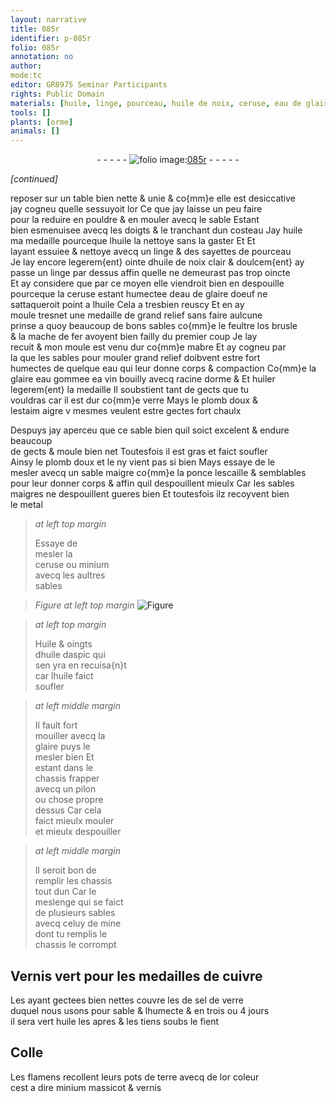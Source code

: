 ```yaml
---
layout: narrative
title: 085r
identifier: p-085r
folio: 085r
annotation: no
author:
mode:tc
editor: GR8975 Seminar Participants
rights: Public Domain
materials: [huile, linge, pourceau, huile de noix, ceruse, eau de glaire doeuf, feultre, os, mache de fer, eau, glaire, eau gommee, vin, racine dorme, plomb doux, estaim, plomb, ponce, lescaille, metal, minium, huile daspic, Vernis, cuivre, sel de verre, fient, Colle, terre, or, massicot, vernis]
tools: []
plants: [orme]
animals: []
---
```


<div class="folio" align="center">- - - - - <a href="http://gallica.bnf.fr/ark:/12148/btv1b10500001g/f175.image" target="_blank"><img src="https://cu-mkp.github.io/2017-workshop-edition/assets/photo-icon.png" alt="folio image: " style="display:inline-block; margin-bottom:-3px;"/>085r</a> - - - - - </div>  
 
*[continued]*
  
reposer sur un table bien nette & unie & co{mm}e elle est desiccative<br/> jay cogneu quelle sessuyoit lor Ce que jay laisse un peu faire<br/> pour la reduire en pouldre & en mouler avecq le sable Estant<br/> bien esmenuisee avecq les doigts & le tranchant dun costeau Jay <span class="m">huile</span><br/> ma medaille pourceque l<span class="m">huile</span> la nettoye sans la gaster Et Et<br/> layant essuiee & nettoye avecq un <span class="m">linge</span> & des sayettes de <span class="m">pourceau</span><br/> Je lay encore legerem{ent} ointe d<span class="m">huile de noix</span> clair & doulcem{ent} ay<br/> passe un <span class="m">linge</span> par dessus affin quelle ne demeurast pas trop oincte<br/> Et ay considere que par ce moyen elle viendroit bien en despouille<br/> pourceque la <span class="m">ceruse</span> estant humectee d<span class="m">eau de glaire doeuf</span> ne<br/> sattaqueroit point a l<span class="m">huile</span> Cela a tresbien reuscy Et en ay<br/> moule tresnet une medaille de grand relief sans faire aulcune<br/> prinse a quoy beaucoup de bons sables co{mm}e le <span class="m">feultre</span> l<span class="m">os</span> brusle<br/> & la <span class="m">mache de fer</span> avoyent bien failly du premier coup Je lay<br/> recuit & mon moule est venu dur co{mm}e mabre Et ay cogneu par<br/> la que les sables pour mouler grand relief doibvent estre fort<br/> humectes de quelque <span class="m">eau</span> qui leur donne corps & compaction Co{mm}e la<br/> <span class="m">glaire</span> <span class="m">eau gommee</span> ea <span class="m">vin</span> bouilly avecq <span class="m">racine d<span class="pa">orme</span></span> & Et huiler<br/> legerem{ent} la medaille Il soubstient tant de gects que tu<br/> vouldras car il est dur co{mm}e verre Mays le <span class="m">plomb doux</span> &<br/> l<span class="m">estaim</span> aigre v mesmes veulent estre gectes fort chaulx
 
Despuys jay aperceu que ce sable bien quil soict excelent & endure beaucoup<br/> de gects & moule bien net Toutesfois il est gras et faict soufler<br/> Ainsy le <span class="m">plomb</span> doux et le ny vient pas si bien Mays essaye de le<br/> mesler avecq un sable maigre co{mm}e la <span class="m">ponce</span> <span class="m">lescaille</span> & semblables<br/> pour leur donner corps & affin quil despouillent mieulx Car les sables<br/> maigres ne despouillent gueres bien Et toutesfois ilz recoyvent bien<br/> le <span class="m">metal</span>
 
> *at left top margin*
> 
>   Essaye de<br/> mesler la<br/> <span class="m">ceruse</span> ou <span class="m">minium</span><br/> avecq les aultres<br/> sables
 
> *Figure*
> *at left top margin*
> <a href="" target="_blank"><img src="https://cu-mkp.github.io/GR8975-edition/assets/photo-icon.png" alt="Figure" style="display:inline-block; margin-bottom:-3px;"/></a>
 
> *at left top margin*
> 
>   Huile & oingts<br/> d<span class="m">huile daspic</span> qui <br/> sen yra en recuisa{n}t<br/> car l<span class="m">huile</span> faict<br/> soufler
 
> *at left middle margin*
> 
>   Il fault fort<br/> mouiller avecq la <br/> <span class="m">glaire</span> puys le<br/> mesler bien Et<br/> estant dans le<br/> chassis frapper<br/> avecq un pilon<br/> ou chose propre<br/> dessus Car cela<br/> faict mieulx mouler<br/> et mieulx despouiller
 
> *at left middle margin*
> 
>   Il seroit bon de<br/> remplir les chassis<br/> tout dun Car le<br/> meslenge qui se faict<br/> de plusieurs sables<br/> avecq celuy de mine<br/> dont tu remplis le<br/> chassis le corrompt
 
 
  

## <span class="m">Vernis</span> vert pour les medailles de <span class="m">cuivre</span>

 
Les ayant gectees bien nettes couvre les de <span class="m">sel de verre</span><br/> duquel nous usons pour sable & lhumecte & en trois ou 4 jours<br/> il sera vert <span class="m">huile</span> les apres & les tiens soubs le <span class="m">fient</span>
 
 
  

## <span class="m">Colle</span>

 
Les <span class="pl">flamens</span> recollent leurs pots de <span class="m">terre</span> avecq de l<span class="m">or</span> coleur<br/> cest a dire <span class="m">minium</span> <span class="m">massicot</span> & <span class="m">vernis</span>
 
